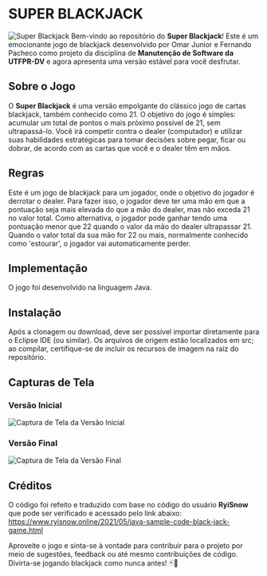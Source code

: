 # SUPER BLACKJACK

![Super Blackjack](https://i.imgur.com/H8zMNXg.png)
Bem-vindo ao repositório do **Super Blackjack**! Este é um emocionante jogo de blackjack desenvolvido por Omar Junior e Fernando Pacheco como projeto da disciplina de **Manutenção de Software da UTFPR-DV** e agora apresenta uma versão estável para você desfrutar. 

## Sobre o Jogo

O **Super Blackjack** é uma versão empolgante do clássico jogo de cartas blackjack, também conhecido como 21. O objetivo do jogo é simples: acumular um total de pontos o mais próximo possível de 21, sem ultrapassá-lo. Você irá competir contra o dealer (computador) e utilizar suas habilidades estratégicas para tomar decisões sobre pegar, ficar ou dobrar, de acordo com as cartas que você e o dealer têm em mãos.

## Regras

Este é um jogo de blackjack para um jogador, onde o objetivo do jogador é derrotar o dealer. Para fazer isso, o jogador deve ter uma mão em que a pontuação seja mais elevada do que a mão do dealer, mas não exceda 21 no valor total. Como alternativa, o jogador pode ganhar tendo uma pontuação menor que 22 quando o valor da mão do dealer ultrapassar 21. Quando o valor total da sua mão for 22 ou mais, normalmente conhecido como 'estourar', o jogador vai automaticamente perder.

## Implementação
O jogo foi desenvolvido na linguagem Java.

## Instalação
Após a clonagem ou download, deve ser possível importar diretamente para o Eclipse IDE (ou similar). Os arquivos de origem estão localizados em src; ao compilar, certifique-se de incluir os recursos de imagem na raiz do repositório.

## Capturas de Tela

### Versão Inicial
![Captura de Tela da Versão Inicial](https://i.imgur.com/Cf1rqf9.png)

### Versão Final
![Captura de Tela da Versão Final](https://imgur.com/AmY6fH7.png)

## Créditos

O código foi refeito e traduzido com base no código do usuário <b>RyiSnow</b> que pode ser verificado e acessado pelo link abaixo:
https://www.ryisnow.online/2021/05/java-sample-code-black-jack-game.html

Aproveite o jogo e sinta-se à vontade para contribuir para o projeto por meio de sugestões, feedback ou até mesmo contribuições de código. Divirta-se jogando blackjack como nunca antes! :black_joker::tada:

